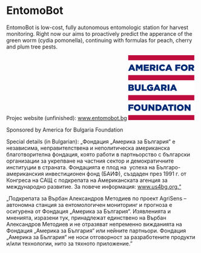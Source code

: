 # EntomoBot
EntomoBot is low-cost, fully autonomous entomologic station for harvest monitoring.
Right now our aims to proactively predict the apperance of the green worm (cydia pomonella),
continuing with formulas for peach, cherry and plum tree pests.

Projec website (unfinished): www.entomobot.bg
![Screenshot](us4bg-logo.png)


Sponsored by America for Bulgaria Foundation

Special details (in Bulgarian):
„Фондация „Америка за България“ е независима, неправителствена и
неполитическа американска благотворителна фондация, която работи в
партньорство с български организации за укрепване на частния сектор и
демократичните институции в страната.
Фондацията е плод на  успеха на Българо-американския инвестиционен
фонд (БАИФ), създаден през 1991 г. от Конгреса на САЩ с подкрепата на
Американската агенция за международно развитие. За повече
информация: www.us4bg.org.“

„Подкрепата за Върбан Александров Методиев по проект AgriSens –
автономна станция за ентомологичен мониторинг и прогноза е осигурена от
Фондация „Америка за България“. Изявленията и мненията, изразени тук,
принадлежат единствено на Върбан Александров Методиев и не отразяват
непременно вижданията на Фондация „Америка за България“ или нейните
партньори. Фондация „Америка за България“ не носи отговорност за
разработените продукти и/или технологии, нито за тяхното приложение.”
